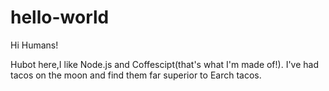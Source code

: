 # hello-world

Hi Humans!

Hubot here,I like Node.js and Coffescipt(that's what I'm made of!).
I've had tacos on the moon and find them far superior to Earch tacos.
